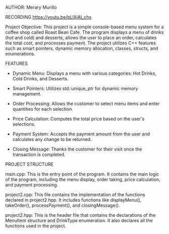 AUTHOR: Merary Murillo

RECORDING <https://youtu.be/bLlXjAI_chs>

Project Objective: This project is a simple console-based menu system 
for a coffee shop called Roast Bean Cafe. The program displays a menu 
of drinks (hot and cold) and desserts, allows the user to place an 
order, calculates the total cost, and processes payment. The project 
utilizes C++ features such as smart pointers, dynamic memory 
allocation, classes, structs, and enumerations.



FEATURES

 - Dynamic Menu: Displays a menu with various categories: Hot Drinks, Cold Drinks, and Desserts.
 
- Smart Pointers: Utilizes std::unique_ptr for dynamic memory management.

- Order Processing: Allows the customer to select menu items and enter quantities for each selection.

- Price Calculation: Computes the total price based on the user's selections.

- Payment System: Accepts the payment amount from the user and calculates any change to be returned.

- Closing Message: Thanks the customer for their visit once the transaction is completed.



PROJECT STRUCTURE

  main.cpp:
This is the entry point of the program.
It contains the main logic of the program, including the menu display, order taking, price calculation, and payment processing.


  project2.cpp:
This file contains the implementation of the functions declared in project2.hpp.
It includes functions like displayMenu(), takeOrder(), processPayment(), and closingMessage().


  project2.hpp:
This is the header file that contains the declarations of the MenuItem structure and DrinkType enumeration.
It also declares all the functions used in the project.
